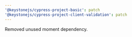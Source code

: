```yaml
---
'@keystonejs/cypress-project-basic': patch
'@keystonejs/cypress-project-client-validation': patch
---
```


Removed unused moment dependency.
